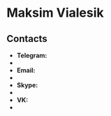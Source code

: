 <h1>Maksim Vialesik</h1>
<h2>Contacts </h2>
<ul>
  <li> <strong> Telegram:</strong>   <li>
  <li>   <strong> Email:</strong>  <li>
  <li>   <strong> Skype:</strong>  <li>
  <li>   <strong> VK:</strong>  <li>
</ul>
